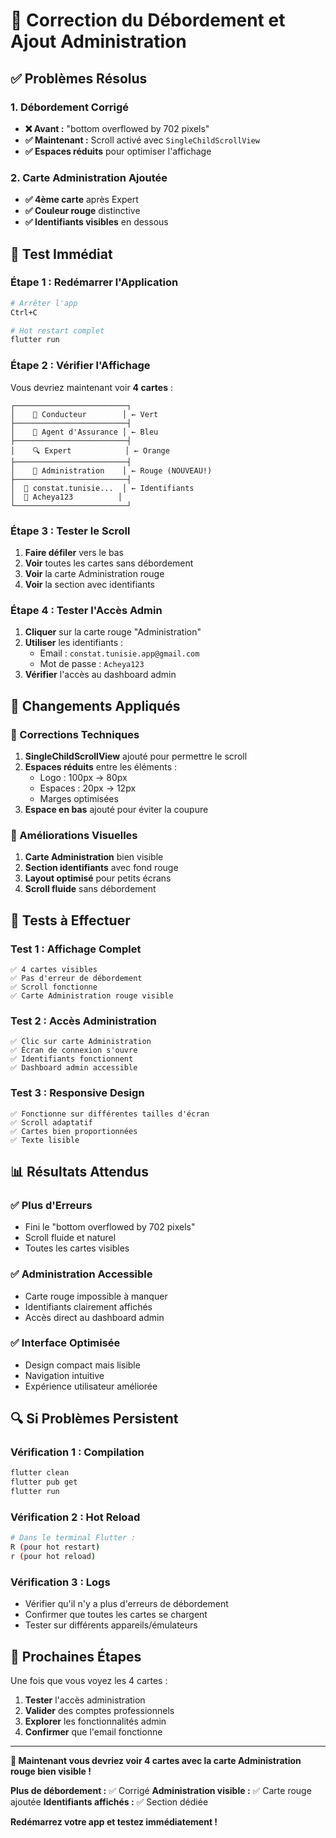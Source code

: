 # 🔧 Correction du Débordement et Ajout Administration

## ✅ **Problèmes Résolus**

### **1. Débordement Corrigé**
- **❌ Avant :** "bottom overflowed by 702 pixels"
- **✅ Maintenant :** Scroll activé avec `SingleChildScrollView`
- **✅ Espaces réduits** pour optimiser l'affichage

### **2. Carte Administration Ajoutée**
- **✅ 4ème carte** après Expert
- **✅ Couleur rouge** distinctive
- **✅ Identifiants visibles** en dessous

## 🚀 **Test Immédiat**

### **Étape 1 : Redémarrer l'Application**
```bash
# Arrêter l'app
Ctrl+C

# Hot restart complet
flutter run
```

### **Étape 2 : Vérifier l'Affichage**
Vous devriez maintenant voir **4 cartes** :

```
┌─────────────────────────┐
│    🚗 Conducteur        │ ← Vert
├─────────────────────────┤
│    🏢 Agent d'Assurance │ ← Bleu  
├─────────────────────────┤
│    🔍 Expert            │ ← Orange
├─────────────────────────┤
│    👑 Administration    │ ← Rouge (NOUVEAU!)
├─────────────────────────┤
│  📧 constat.tunisie...  │ ← Identifiants
│  🔑 Acheya123          │
└─────────────────────────┘
```

### **Étape 3 : Tester le Scroll**
1. **Faire défiler** vers le bas
2. **Voir** toutes les cartes sans débordement
3. **Voir** la carte Administration rouge
4. **Voir** la section avec identifiants

### **Étape 4 : Tester l'Accès Admin**
1. **Cliquer** sur la carte rouge "Administration"
2. **Utiliser** les identifiants :
   - Email : `constat.tunisie.app@gmail.com`
   - Mot de passe : `Acheya123`
3. **Vérifier** l'accès au dashboard admin

## 📱 **Changements Appliqués**

### **🔧 Corrections Techniques**
1. **SingleChildScrollView** ajouté pour permettre le scroll
2. **Espaces réduits** entre les éléments :
   - Logo : 100px → 80px
   - Espaces : 20px → 12px
   - Marges optimisées
3. **Espace en bas** ajouté pour éviter la coupure

### **🎨 Améliorations Visuelles**
1. **Carte Administration** bien visible
2. **Section identifiants** avec fond rouge
3. **Layout optimisé** pour petits écrans
4. **Scroll fluide** sans débordement

## 🧪 **Tests à Effectuer**

### **Test 1 : Affichage Complet**
```
✅ 4 cartes visibles
✅ Pas d'erreur de débordement
✅ Scroll fonctionne
✅ Carte Administration rouge visible
```

### **Test 2 : Accès Administration**
```
✅ Clic sur carte Administration
✅ Écran de connexion s'ouvre
✅ Identifiants fonctionnent
✅ Dashboard admin accessible
```

### **Test 3 : Responsive Design**
```
✅ Fonctionne sur différentes tailles d'écran
✅ Scroll adaptatif
✅ Cartes bien proportionnées
✅ Texte lisible
```

## 📊 **Résultats Attendus**

### **✅ Plus d'Erreurs**
- Fini le "bottom overflowed by 702 pixels"
- Scroll fluide et naturel
- Toutes les cartes visibles

### **✅ Administration Accessible**
- Carte rouge impossible à manquer
- Identifiants clairement affichés
- Accès direct au dashboard admin

### **✅ Interface Optimisée**
- Design compact mais lisible
- Navigation intuitive
- Expérience utilisateur améliorée

## 🔍 **Si Problèmes Persistent**

### **Vérification 1 : Compilation**
```bash
flutter clean
flutter pub get
flutter run
```

### **Vérification 2 : Hot Reload**
```bash
# Dans le terminal Flutter :
R (pour hot restart)
r (pour hot reload)
```

### **Vérification 3 : Logs**
- Vérifier qu'il n'y a plus d'erreurs de débordement
- Confirmer que toutes les cartes se chargent
- Tester sur différents appareils/émulateurs

## 🎯 **Prochaines Étapes**

Une fois que vous voyez les 4 cartes :

1. **Tester** l'accès administration
2. **Valider** des comptes professionnels
3. **Explorer** les fonctionnalités admin
4. **Confirmer** que l'email fonctionne

---

**🎉 Maintenant vous devriez voir 4 cartes avec la carte Administration rouge bien visible !**

**Plus de débordement :** ✅ Corrigé
**Administration visible :** ✅ Carte rouge ajoutée
**Identifiants affichés :** ✅ Section dédiée

**Redémarrez votre app et testez immédiatement !**
